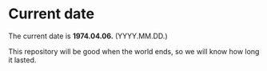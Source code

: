 # Current date

The current date is **1974.04.06.** (YYYY.MM.DD.)

This repository will be good when the world ends, so we will know how long it lasted.